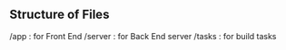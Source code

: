 ## Structure of Files
/app    : for Front End
/server : for Back End server
/tasks  : for build tasks
